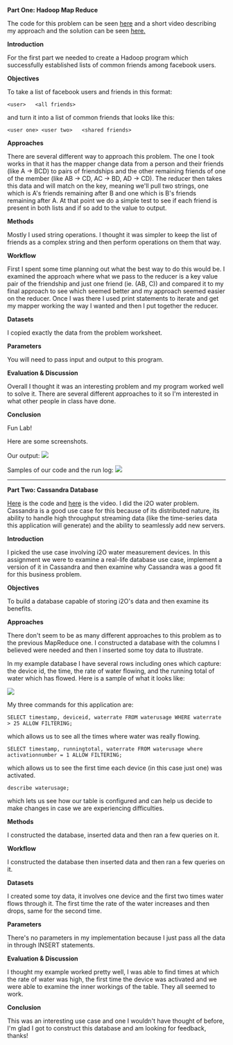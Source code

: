 **Part One: Hadoop Map Reduce**

The code for this problem can be seen [here](https://github.com/mwhol/CS-490/tree/master/Labs/Lab%201/HadoopWordCount/src/main/java) and a short video describing my approach and the solution can be seen [here.](https://github.com/mwhol/CS-490/blob/master/Labs/Lab%201/Lab1.1.ogv?raw=true) 

**Introduction**

For the first part we needed to create a Hadoop program which successfully established lists of common friends among facebook users.

**Objectives**

To take a list of facebook users and friends in this format:

    <user>   <all friends>

and turn it into a list of common friends that looks like this:

    <user one> <user two>   <shared friends>

**Approaches**

There are several different way to approach this problem. The one I took works in that it has the mapper change data from a person and their friends (like A -> BCD) to pairs of friendships and the other remaining friends of one of the member (like AB -> CD, AC -> BD, AD -> CD). The reducer then takes this data and will match on the key, meaning we'll pull two strings, one which is A's friends remaining after B and one which is B's friends remaining after A. At that point we do a simple test to see if each friend is present in both lists and if so add to the value to output.

**Methods**

Mostly I used string operations. I thought it was simpler to keep the list of friends as a complex string and then perform operations on them that way.

**Workflow**

First I spent some time planning out what the best way to do this would be. I examined the approach where what we pass to the reducer is a key value pair of the friendship and just one friend (ie. (AB, C)) and compared it to my final approach to see which seemed better and my approach seemed easier on the reducer. Once I was there I used print statements to iterate and get my mapper working the way I wanted and then I put together the reducer.

**Datasets**

I copied exactly the data from the problem worksheet.

**Parameters**

You will need to pass input and output to this program.

**Evaluation & Discussion**

Overall I thought it was an interesting problem and my program worked well to solve it. There are several different approaches to it so I'm interested in what other people in class have done. 

**Conclusion**

Fun Lab!

Here are some screenshots.

Our output:
![](https://raw.githubusercontent.com/mwhol/CS-490/master/Labs/Lab%201/Screenshot%20from%202018-06-16%2016-48-29.png)

Samples of our code and the run log:
![](https://raw.githubusercontent.com/mwhol/CS-490/master/Labs/Lab%201/Screenshot%20from%202018-06-16%2016-42-00.png)


***
**Part Two: Cassandra Database**

[Here](https://github.com/mwhol/CS-490/blob/master/Labs/Lab%201/code) is the code and [here](https://github.com/mwhol/CS-490/blob/master/Labs/Lab%201/Lab1.1.ogv?raw=true) is the video. I did the i2O water problem. Cassandra is a good use case for this because of its distributed nature, its ability to handle high throughput streaming data (like the time-series data this application will generate) and the ability to seamlessly add new servers.


**Introduction**

I picked the use case involving i2O water measurement devices. In this assignment we were to examine a real-life database use case, implement a version of it in Cassandra and then examine why Cassandra was a good fit for this business problem.

**Objectives**

To build a database capable of storing i2O's data and then examine its benefits.

**Approaches**

There don't seem to be as many different approaches to this problem as to the previous MapReduce one. I constructed a database with the columns I believed were needed and then I inserted some toy data to illustrate.

In my example database I have several rows including ones which capture: the device id, the time, the rate of water flowing, and the running total of water which has flowed. Here is a sample of what it looks like:

![](https://raw.githubusercontent.com/mwhol/CS-490/master/Labs/Lab%201/Screenshot%20from%202018-06-16%2016-51-13.png)

My three commands for this application are:

    SELECT timestamp, deviceid, waterrate FROM waterusage WHERE waterrate > 25 ALLOW FILTERING;

which allows us to see all the times where water was really flowing.

    SELECT timestamp, runningtotal, waterrate FROM waterusage where activationnumber = 1 ALLOW FILTERING;

which allows us to see the first time each device (in this case just one) was activated.

    describe waterusage;

which lets us see how our table is configured and can help us decide to make changes in case we are experiencing difficulties.

**Methods**

I constructed the database, inserted data and then ran a few queries on it.

**Workflow**

I constructed the database then inserted data and then ran a few queries on it.

**Datasets**

I created some toy data, it involves one device and the first two times water flows through it. The first time the rate of the water increases and then drops, same for the second time.

**Parameters**

There's no parameters in my implementation because I just pass all the data in through INSERT statements.

**Evaluation & Discussion**

I thought my example worked pretty well, I was able to find times at which the rate of water was high, the first time the device was activated and we were able to examine the inner workings of the table. They all seemed to work.

**Conclusion**

This was an interesting use case and one I wouldn't have thought of before, I'm glad I got to construct this database and am looking for feedback, thanks!
